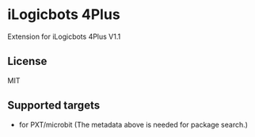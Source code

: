 # iLogicbots 4Plus

Extension for iLogicbots 4Plus V1.1

## License

MIT

## Supported targets

* for PXT/microbit
(The metadata above is needed for package search.)

